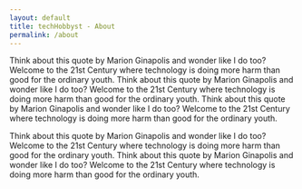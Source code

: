 ```yaml
---
layout: default
title: techHobbyst - About
permalink: /about
---
```


<div class="container col s12">
        <div class="row">
            <div class="col s12">
      <section class="col s12">
    <!-- Content -->
                <article class="col s12 p-texts">
                <p>Think about this quote by Marion Ginapolis and wonder like I do too? Welcome to the 21st Century where technology is doing more harm than good for the ordinary youth. Think about this quote by Marion Ginapolis and wonder like I do too? Welcome to the 21st Century where technology is doing more harm than good for the ordinary youth. Think about this quote by Marion Ginapolis and wonder like I do too? Welcome to the 21st Century where technology is doing more harm than good for the ordinary youth. </p>
                <p>Think about this quote by Marion Ginapolis and wonder like I do too? Welcome to the 21st Century where technology is doing more harm than good for the ordinary youth. Think about this quote by Marion Ginapolis and wonder like I do too? Welcome to the 21st Century where technology is doing more harm than good for the ordinary youth.</p>
                </article>
    <!-- EO Content -->
      </section>
      </div>
      </div>
      </div>

